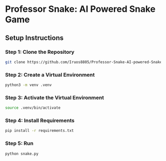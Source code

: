 # Professor Snake: AI Powered Snake Game

## Setup Instructions

### Step 1: Clone the Repository

```bash
git clone https://github.com/Iruos8805/Professor-Snake-AI-powered-Snake-Game && cd Professor-Snake-AI-powered-Snake-Game
```

### Step 2: Create a Virtual Environment

```bash
python3 -m venv .venv
```

### Step 3: Activate the Virtual Environment

```bash
source .venv/bin/activate
```

### Step 4: Install Requirements

```bash
pip install -r requirements.txt
```

### Step 5: Run

```bash
python snake.py
```
